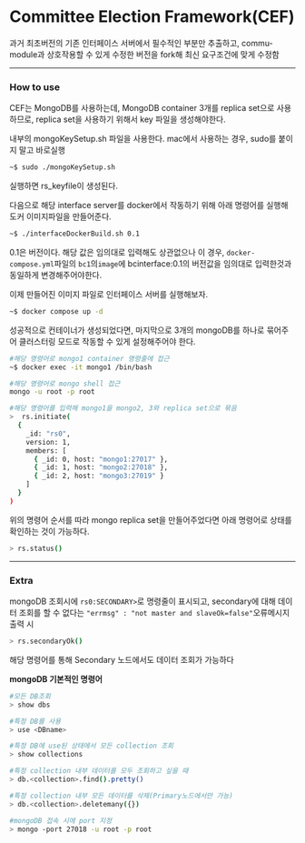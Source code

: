 # Committee Election Framework(CEF)

과거 최초버전의 기존 인터페이스 서버에서 필수적인 부분만 추출하고, commu-module과 상호작용할 수 있게 수정한 버전을 fork해 최신 요구조건에 맞게 수정함

---

### How to use

CEF는 MongoDB를 사용하는데, MongoDB container 3개를 replica set으로 사용하므로, replica set을 사용하기 위해서 key 파일을 생성해야한다.

내부의 mongoKeySetup.sh 파일을 사용한다. mac에서 사용하는 경우, sudo를 붙이지 말고 바로실행

```bash
~$ sudo ./mongoKeySetup.sh
```

실행하면 rs_keyfile이 생성된다.

다음으로 해당 interface server를 docker에서 작동하기 위해 아래 명령어를 실행해 도커 이미지파일을 만들어준다.

```bash
~$ ./interfaceDockerBuild.sh 0.1
```

0.1은 버전이다. 해당 값은 임의대로 입력해도 상관없으나 이 경우, `docker-compose.yml`파일의  `bc1`의`image`에 bcinterface:0.1의 버전값을 임의대로 입력한것과 동일하게 변경해주어야한다.

이제 만들어진 이미지 파일로 인터페이스 서버를 실행해보자.

```bash
~$ docker compose up -d
```

성공적으로 컨테이너가 생성되었다면, 마지막으로 3개의 mongoDB를 하나로 묶어주어 클러스터링 모드로 작동할 수 있게 설정해주어야 한다.

```bash
#해당 명령어로 mongo1 container 명령줄에 접근
~$ docker exec -it mongo1 /bin/bash

#해당 명령어로 mongo shell 접근
mongo -u root -p root

#해당 명령어를 입력해 mongo1을 mongo2, 3와 replica set으로 묶음
>  rs.initiate(
  {
    _id: "rs0",
    version: 1,
    members: [
      { _id: 0, host: "mongo1:27017" },
      { _id: 1, host: "mongo2:27018" },
      { _id: 2, host: "mongo3:27019" }
    ]
  }
)
```

위의 명령어 순서를 따라 mongo replica set을 만들어주었다면 아래 명령어로 상태를 확인하는 것이 가능하다.

```bash
> rs.status()
```

---

### Extra

mongoDB 조회시에 `rs0:SECONDARY>`로 명령줄이 표시되고, secondary에 대해 데이터 조회를 할 수 없다는 `"errmsg" : "not master and slaveOk=false"`오류메시지 출력 시

```bash
> rs.secondaryOk()
```

해당 명령어를 통해 Secondary 노드에서도 데이터 조회가 가능하다

**mongoDB 기본적인 명령어**

```bash
#모든 DB조회
> show dbs

#특정 DB를 사용
> use <DBname>

#특정 DB에 use된 상태에서 모든 collection 조회
> show collections

#특정 collection 내부 데이터를 모두 조회하고 싶을 때
> db.<collection>.find().pretty()

#특정 collection 내부 모든 데이터를 삭제(Primary노드에서만 가능)
> db.<collection>.deletemany({})

#mongoDB 접속 시에 port 지정
> mongo -port 27018 -u root -p root
```
